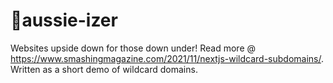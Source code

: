 # 🦘aussie-izer

Websites upside down for those down under! Read more @ https://www.smashingmagazine.com/2021/11/nextjs-wildcard-subdomains/. Written as a short demo of wildcard domains.
